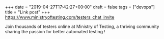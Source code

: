 +++
date = "2019-04-27T17:42:27+00:00"
draft = false
tags = ["devops"]
title = "Link post"
+++
https://www.ministryoftesting.com/testers_chat_invite

Join thousands of testers online at Ministry of Testing, a thriving community sharing the passion for better automated testing !
